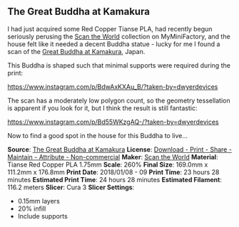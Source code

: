 ## The Great Buddha at Kamakura

I had just acquired some Red Copper Tianse PLA, had recently begun seriously
perusing the [Scan the World](https://www.myminifactory.com/users/Scan%20The%20World) collection on MyMiniFactory,
and the house felt like it needed a decent Buddha statue - lucky for me I found a
scan of the [Great Buddha at Kamakura](https://en.wikipedia.org/wiki/Kōtoku-in), Japan.

This Buddha is shaped such that minimal supports were required during the print:

https://www.instagram.com/p/BdwAxKXAu_B/?taken-by=dwyerdevices

The scan has a moderately low polygon count, so the geometry tessellation is apparent
if you look for it, but I think the result is still fantastic:

https://www.instagram.com/p/Bd55WKzgAQ-/?taken-by=dwyerdevices

Now to find a good spot in the house for this Buddha to live...

**Source**: [The Great Buddha at Kamakura](https://www.myminifactory.com/object/the-great-buddha-at-kamakura-japan-1852)
**License**: [Download - Print - Share - Maintain - Attribute - Non-commercial](https://www.myminifactory.com/pages/object-licensing)
**Maker**: [Scan the World](https://www.myminifactory.com/users/Scan%20The%20World)
**Material**: Tianse Red Copper PLA 1.75mm
**Scale**: 260%
**Final Size**: 169.0mm x 111.2mm x 176.8mm
**Print Date**: 2018/01/08 - 09
**Print Time**: 23 hours 28 minutes
**Estimated Print Time**: 24 hours 28 minutes
**Estimated Filament**: 116.2 meters
**Slicer**: Cura 3
**Slicer Settings**: 

 - 0.15mm layers
 - 20% infill
 - Include supports